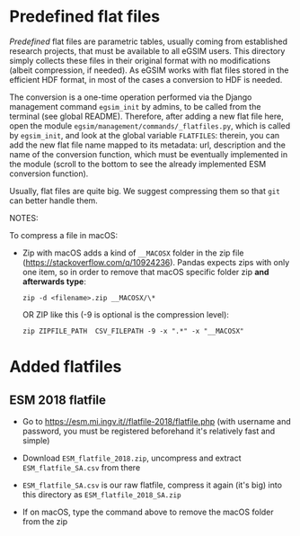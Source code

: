 # Predefined flat files

*Predefined* flat files are parametric tables, usually coming from 
established research projects, that must be available to all eGSIM users.
This directory simply collects these files in their original format with
no modifications (albeit compression, if needed). As eGSIM works with
flat files stored in the efficient HDF format, in most of the cases a 
conversion to HDF is needed.

The conversion is a one-time operation performed via the Django management 
command `egsim_init` by admins, to be called from the terminal (see global 
README). Therefore, after adding a new flat file here, open the
module `egsim/management/commands/_flatfiles.py`, which is called by 
`egsim_init`, and look at the global variable 
`FLATFILES`: therein, you can add the new flat file name mapped to its 
metadata: url, description and the name of the conversion function,
which must be eventually implemented in the module
(scroll to the bottom to see the already implemented ESM conversion function). 

Usually, flat files are quite big. We suggest 
compressing them so that `git` can better handle them. 

NOTES:

To compress a file in macOS:

- Zip with macOS adds a kind of `__MACOSX` folder
  in the zip file (https://stackoverflow.com/q/10924236). 
  Pandas expects zips with only one item,
  so in order to remove that macOS specific folder
  zip **and afterwards type**:

  ```buildoutcfg
  zip -d <filename>.zip __MACOSX/\*
  ```
  
  OR ZIP like this (-9 is optional is the compression level):

  ```buildoutcfg
  zip ZIPFILE_PATH  CSV_FILEPATH -9 -x ".*" -x "__MACOSX"
  ```

# Added flatfiles

## ESM 2018 flatfile

- Go to https://esm.mi.ingv.it//flatfile-2018/flatfile.php
(with username and password, you must be registered 
  beforehand it's relatively fast and simple)

- Download `ESM_flatfile_2018.zip`, uncompress and extract
  `ESM_flatfile_SA.csv` from there 
  
- `ESM_flatfile_SA.csv` is our raw flatfile, compress it 
  again (it's big) into this directory as 
  `ESM_flatfile_2018_SA.zip`
 
- If on macOS, type the command above to remove the
  macOS folder from the zip
